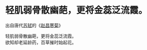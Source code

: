 # 轻肌弱骨散幽葩，更将金蕊泛流霞。

出自唐代[苏轼](https://www.kat521.com/authors/548.html)的《[赵昌寒菊](https://www.kat521.com/shiwen/2021.html)》

轻肌弱骨散幽葩，更将金蕊泛流霞。  
欲知却老延龄药，百草摧时始起花。
